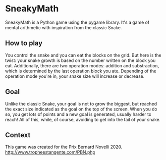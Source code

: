 # SneakyMath
SneakyMath is a Python game using the pygame library.
It's a game of mental arithmetic with inspiration from the classic Snake.
## How to play
You control the snake and you can eat the blocks on the grid. But here is the twist: your snake growth is based on the number written on the block you eat. Additionally, there are two operation modes: addition and substraction, which is determined by the last operation block you ate. Depending of the operation mode you're in, your snake size will increase or decrease.
## Goal
Unlike the classic Snake, your goal is not to grow the biggest, but reached the exact size indicated as the goal on the top of the screen. When you do so, you get lots of points and a new goal is generated, usually harder to reach! All of this, while, of course, avoiding to get into the tail of your snake.
## Context
This game was created for the Prix Bernard Novelli 2020.
http://www.tropheestangente.com/PBN.php

